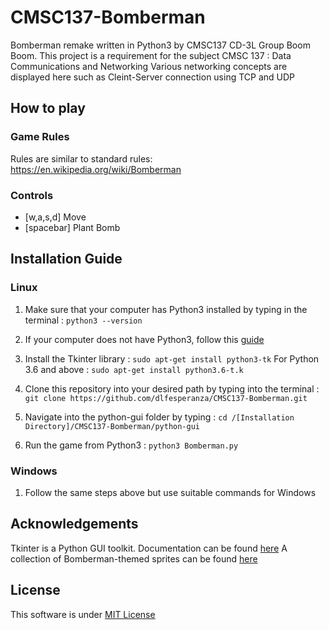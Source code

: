 # CMSC137-Bomberman

Bomberman remake written in Python3 by CMSC137 CD-3L Group Boom Boom.
This project is a requirement for the subject CMSC 137 : Data Communications and Networking
Various networking concepts are displayed here such as Cleint-Server connection using
TCP and UDP
 
## How to play

### Game Rules
Rules are similar to standard rules: https://en.wikipedia.org/wiki/Bomberman

### Controls
- [w,a,s,d] Move
- [spacebar] Plant Bomb

## Installation Guide
### Linux
1. Make sure that your computer has Python3 installed by 
    typing in the terminal : `python3 --version`

2. If your computer does not have Python3, follow this [guide](https://docs.python-guide.org/starting/install3/linux/)
3. Install the Tkinter library : `sudo apt-get install python3-tk`
    For Python 3.6 and above : `sudo apt-get install python3.6-t.k`
    
4. Clone this repository into your desired path by typing
    into the terminal : `git clone https://github.com/dlfesperanza/CMSC137-Bomberman.git`
    
5. Navigate into the python-gui folder by typing : `cd /[Installation Directory]/CMSC137-Bomberman/python-gui`
6. Run the game from Python3 : `python3 Bomberman.py`

### Windows
1. Follow the same steps above but use suitable commands for Windows

## Acknowledgements
Tkinter is a Python GUI toolkit. Documentation can be found [here](https://docs.python.org/3/library/tk.html)
A collection of Bomberman-themed sprites can be found [here](https://www.spriters-resource.com/snes/sbomber5/)

## License
This software is under [MIT License](LICENSE.md)
